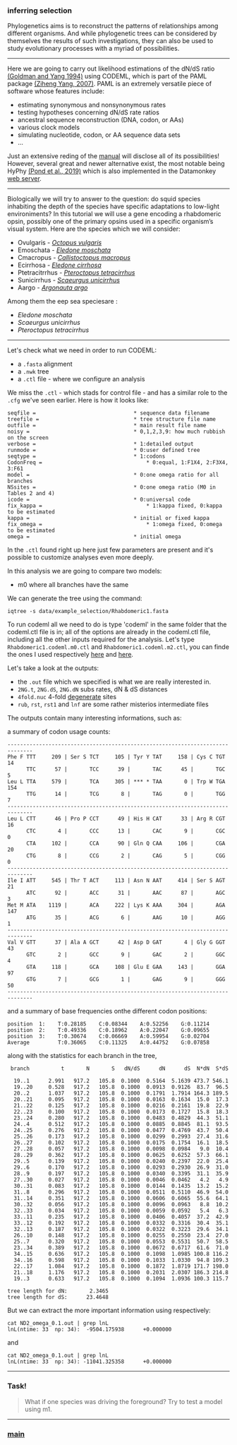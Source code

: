### inferring selection

Phylogenetics aims is to reconstruct the patterns of relationships among different organisms. And while phylogenetic trees can be considered by themselves the results of such investigations, they can also be used to study evolutionary processes with a myriad of possibilities.

---

Here we are going to carry out likelihood estimations of the dN/dS ratio [(Goldman and Yang 1994)](https://doi.org/10.1093/oxfordjournals.molbev.a040153) using CODEML, which is part of the PAML package [(Ziheng Yang, 2007)](https://academic.oup.com/mbe/article/24/8/1586/1103731). PAML is an extremely versatile piece of software whose features include:

* estimating synonymous and nonsynonymous rates
* testing hypotheses concerning dN/dS rate ratios
* ancestral sequence reconstruction (DNA, codon, or AAs)
* various clock models
* simulating nucleotide, codon, or AA sequence data sets
* ...

Just an extensive reding of the [manual](http://abacus.gene.ucl.ac.uk/software/pamlDOC.pdf) will disclose all
of its possibilities! However, several great and newer alternative exist, the most notable being HyPhy [(Pond et al., 2019)](https://doi.org/10.1093/molbev/msz197) which is also implemented in the Datamonkey [web server](https://www.datamonkey.org/). 

---

Biologically we will try to answer to the question: do squid species inhabiting the depth of the species have specific adaptations to low-light environiments? In this tutorial we will use a gene encoding a rhabdomeric opsin, possibly one of the primary opsins used in a specific organism’s visual system. Here are the species which we will consider:

- Ovulgaris - [_Octopus vulgaris_](https://upload.wikimedia.org/wikipedia/commons/thumb/e/ed/Polpo_nella_Riserva_naturale_statale_Torre_Guaceto_-_DSC_0788M.jpg/1200px-Polpo_nella_Riserva_naturale_statale_Torre_Guaceto_-_DSC_0788M.jpg)
- Emoschata - [_Eledone moschata_](https://www.monaconatureencyclopedia.com/wp-content/uploads/2008/08/3-Eledone-moschata.jpg)
- Cmacropus - [_Callistoctopus macropus_](https://upload.wikimedia.org/wikipedia/commons/8/82/Callistoctopus_macropus_en_col%C3%A8re_%28photo_de_nuit%29.jpg)
- Ecirrhosa - [_Eledone cirrhosa_](https://upload.wikimedia.org/wikipedia/commons/0/00/Eledone_cirrhosa_Merculiano.jpg) 
- Ptetracitrrhus - [_Pteroctopus tetracirrhus_](https://litoraldegranada.ugr.es/wp-content/uploads/2019/01/PTPORT-960x412.jpg)
- Sunicirrhus - [_Scaeurgus unicirrhus_](https://upload.wikimedia.org/wikipedia/commons/3/33/Scaeurgus_unicirrhus.jpg)
- Aargo - [_Argonauta argo_](https://upload.wikimedia.org/wikipedia/commons/a/a1/Argonauta_argo_Merculiano.jpg)


Among them the eep sea speciesare :
- _Eledone moschata_
- _Scaeurgus unicirrhus_
- _Pteroctopus tetracirrhus_

---

Let's check what we need in order to run CODEML:

* a ```.fasta``` alignment
* a ```.nwk``` tree
* a ```.ctl``` file - where we configure an analysis

We miss the ```.ctl``` - which stads for control file - and has a similar role to the ```.cfg``` we've seen earlier.
Here is how it looks like:

```
seqfile = 								* sequence data filename
treefile = 								* tree structure file name
outfile = 								* main result file name
noisy = 								* 0,1,2,3,9: how much rubbish on the screen
verbose = 								* 1:detailed output
runmode = 								* 0:user defined tree
seqtype = 								* 1:codons
CodonFreq = 								* 0:equal, 1:F1X4, 2:F3X4, 3:F61
model = 								* 0:one omega ratio for all branches
NSsites = 								* 0:one omega ratio (M0 in Tables 2 and 4)
icode = 								* 0:universal code
fix_kappa = 								* 1:kappa fixed, 0:kappa to be estimated
kappa = 								* initial or fixed kappa
fix_omega = 								* 1:omega fixed, 0:omega to be estimated
omega =  								* initial omega
 ```

In the ```.ctl``` found right up here just few parameters are present and it's possible to customize analyses
even more deeply. 


In this analysis we are going to compare two models:

- m0 where all branches have the same 














We can generate the tree using the command:

```iqtree -s data/example_selection/Rhabdomeric1.fasta```








To run codeml all we need to do is type 'codeml' in the same folder that the codeml.ctl file is in;
all of the options are already in the codeml.ctl file, including all the other inputs required for the analysis. 
Let's type ```Rhabdomeric1.codeml.m0.ctl``` and ```Rhabdomeric1.codeml.m2.ctl```, 
you can finde the ones I used respectively [here](https://github.com/for-giobbe/phy/raw/master/examples/ND2_omega_0.1.ctl) 
and [here](https://github.com/for-giobbe/phy/raw/master/examples/ND2_omega_2.0.ctl).

Let's take a look at the outputs:

* the ```.out``` file which we specified is what we are really interested in.
* ```2NG.t```, ```2NG.dS```, ```2NG.dN``` subs rates, dN & dS distances
* ```4fold.nuc``` 4-fold [degenerate](https://en.wikipedia.org/wiki/Codon_degeneracy) sites
* ```rub```, ```rst```, ```rst1``` and ```lnf``` are some rather misterios intermediate files

The outputs contain many interesting informations, such as:

a summary of codon usage counts:
```
------------------------------------------------------------------------------
Phe F TTT     209 | Ser S TCT     105 | Tyr Y TAT     158 | Cys C TGT      14
      TTC      57 |       TCC      39 |       TAC      45 |       TGC       5
Leu L TTA     579 |       TCA     305 | *** * TAA       0 | Trp W TGA     154
      TTG      14 |       TCG       8 |       TAG       0 |       TGG       7
------------------------------------------------------------------------------
Leu L CTT      46 | Pro P CCT      49 | His H CAT      33 | Arg R CGT      16
      CTC       4 |       CCC      13 |       CAC       9 |       CGC       0
      CTA     102 |       CCA      90 | Gln Q CAA     106 |       CGA      20
      CTG       8 |       CCG       2 |       CAG       5 |       CGG       0
------------------------------------------------------------------------------
Ile I ATT     545 | Thr T ACT     113 | Asn N AAT     414 | Ser S AGT      21
      ATC      92 |       ACC      31 |       AAC      87 |       AGC       3
Met M ATA    1119 |       ACA     222 | Lys K AAA     304 |       AGA     147
      ATG      35 |       ACG       6 |       AAG      10 |       AGG       1
------------------------------------------------------------------------------
Val V GTT      37 | Ala A GCT      42 | Asp D GAT       4 | Gly G GGT      43
      GTC       2 |       GCC       9 |       GAC       2 |       GGC       4
      GTA     118 |       GCA     108 | Glu E GAA     143 |       GGA      97
      GTG       7 |       GCG       1 |       GAG       9 |       GGG      50
------------------------------------------------------------------------------
```

and a summary of base frequencies onthe different codon positions:
```
position  1:    T:0.28185    C:0.08344    A:0.52256    G:0.11214
position  2:    T:0.49336    C:0.18962    A:0.22047    G:0.09655
position  3:    T:0.30674    C:0.06669    A:0.59954    G:0.02704
Average         T:0.36065    C:0.11325    A:0.44752    G:0.07858
```

along with the statistics for each branch in the tree,
```
 branch          t       N       S   dN/dS      dN      dS  N*dN  S*dS

  19..1      2.991   917.2   105.8  0.1000  0.5164  5.1639 473.7 546.1
  19..20     0.528   917.2   105.8  0.1000  0.0913  0.9126  83.7  96.5
  20..2      1.037   917.2   105.8  0.1000  0.1791  1.7914 164.3 189.5
  20..21     0.095   917.2   105.8  0.1000  0.0163  0.1634  15.0  17.3
  21..22     0.125   917.2   105.8  0.1000  0.0216  0.2161  19.8  22.9
  22..23     0.100   917.2   105.8  0.1000  0.0173  0.1727  15.8  18.3
  23..24     0.280   917.2   105.8  0.1000  0.0483  0.4829  44.3  51.1
  24..4      0.512   917.2   105.8  0.1000  0.0885  0.8845  81.1  93.5
  24..25     0.276   917.2   105.8  0.1000  0.0477  0.4769  43.7  50.4
  25..26     0.173   917.2   105.8  0.1000  0.0299  0.2993  27.4  31.6
  26..27     0.102   917.2   105.8  0.1000  0.0175  0.1754  16.1  18.5
  27..28     0.057   917.2   105.8  0.1000  0.0098  0.0984   9.0  10.4
  28..29     0.362   917.2   105.8  0.1000  0.0625  0.6252  57.3  66.1
  29..5      0.139   917.2   105.8  0.1000  0.0240  0.2397  22.0  25.4
  29..6      0.170   917.2   105.8  0.1000  0.0293  0.2930  26.9  31.0
  28..9      0.197   917.2   105.8  0.1000  0.0340  0.3395  31.1  35.9
  27..30     0.027   917.2   105.8  0.1000  0.0046  0.0462   4.2   4.9
  30..31     0.083   917.2   105.8  0.1000  0.0144  0.1435  13.2  15.2
  31..8      0.296   917.2   105.8  0.1000  0.0511  0.5110  46.9  54.0
  31..14     0.351   917.2   105.8  0.1000  0.0606  0.6065  55.6  64.1
  30..32     0.056   917.2   105.8  0.1000  0.0096  0.0963   8.8  10.2
  32..33     0.034   917.2   105.8  0.1000  0.0059  0.0592   5.4   6.3
  33..11     0.235   917.2   105.8  0.1000  0.0406  0.4057  37.2  42.9
  33..12     0.192   917.2   105.8  0.1000  0.0332  0.3316  30.4  35.1
  32..13     0.187   917.2   105.8  0.1000  0.0322  0.3223  29.6  34.1
  26..10     0.148   917.2   105.8  0.1000  0.0255  0.2550  23.4  27.0
  25..7      0.320   917.2   105.8  0.1000  0.0553  0.5531  50.7  58.5
  23..34     0.389   917.2   105.8  0.1000  0.0672  0.6717  61.6  71.0
  34..15     0.636   917.2   105.8  0.1000  0.1098  1.0985 100.8 116.2
  34..16     0.598   917.2   105.8  0.1000  0.1033  1.0330  94.8 109.3
  22..17     1.084   917.2   105.8  0.1000  0.1872  1.8719 171.7 198.0
  21..18     1.176   917.2   105.8  0.1000  0.2031  2.0307 186.3 214.8
  19..3      0.633   917.2   105.8  0.1000  0.1094  1.0936 100.3 115.7

tree length for dN:       2.3465
tree length for dS:      23.4648
```

But we can extract the more important information using respectively:

```
cat ND2_omega_0.1.out | grep lnL
lnL(ntime: 33  np: 34):  -9504.175938      +0.000000
```

and

```
cat ND2_omega_0.1.out | grep lnL
lnL(ntime: 33  np: 34): -11041.325358      +0.000000
```

---

### Task!

 > What if one species was driving the foreground? Try to test a model using m1.

---

### [main](https://github.com/for-giobbe/MP25/tree/main)